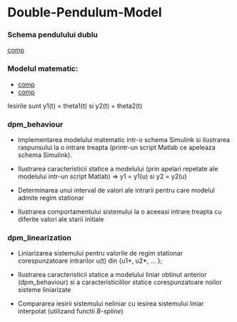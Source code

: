 # Double-Pendulum-Model

### Schema pendulului dublu

[comp](./pictures/pendule.png)

### Modelul matematic:

- [comp](./pictures/model.png)
- [comp](./pictures/model2.png)

Iesirile sunt y1(t) = theta1(t) si y2(t) = theta2(t)

### dpm_behaviour

- Implementarea modelului matematic intr-o schema Simulink si ilustrarea raspunsului
la o intrare treapta (printr-un script Matlab ce apeleaza schema Simulink).

- Ilustrarea caracteristicii statice a modelului (prin apelari repetate ale modelului
  intr-un script Matlab) => y1 = y1(u) si y2 = y2(u)

- Determinarea unui interval de valori ale intrarii pentru care modelul admite regim
stationar

- Ilustrarea comportamentului sistemului la o aceeasi intrare treapta cu diferite
valori ale starii initiale

### dpm_linearization

- Liniarizarea sistemului pentru valorile de regim stationar corespunzatoare intrarilor
u(t) din {u1*, u2*, ... };

- Ilustrarea caracteristicii statice a modelului liniar obtinut anterior (dpm_behaviour)
si a caracteristicililor statice corespunzatoare noilor sisteme liniarizate

- Compararea iesirii sistemului neliniar cu iesirea sistemului liniar interpolat
(utilizand functii *B-spline*)
